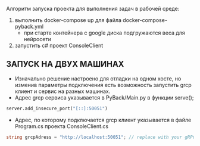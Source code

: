 Алгоритм запуска проекта для выполнения задач в рабочей среде:
1. выполнить docker-compose up для файла docker-compose-pyback.yml
    - при старте контейнера с google диска подгружаются веса для нейросети
3. запустить c# проект ConsoleClient
## ЗАПУСК НА ДВУХ МАШИНАХ
- Изначально решение настроено для отладки на одном хосте, но изменив параметры подключения есть возможность запустить grcp клиент и сервис
на разных машинах.
- Адрес grcp сервиса указывается в PyBack/Main.py в функции serve(); 
```python
server.add_insecure_port("[::]:50051")
```
- Адрес, по которому подключается grcp клиент указывается в файле Program.cs проекта ConsoleClient.cs
```C#
string grcpAdress = "http://localhost:50051"; // replace with your gRPC server address
```